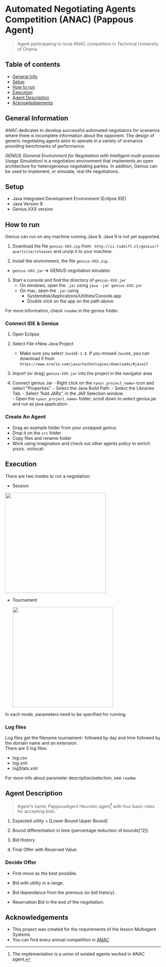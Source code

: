 # Automated Negotiating Agents Competition (ANAC) (Pappous Agent)
> Agent participating to local ANAC competition in Technical University of Chania 

## Table of contents
* [General Info](#general-information)
* [Setup](#setup)
* [How to run](#how-to-run)
* [Execution](#execution)
* [Agent Description](#agent-description)
* [Acknowledgements](#acknowledgements)

## General Information
_*ANAC*_ dedicates to develop successful automated negotiators for scenarios where there is incomplete information about the opponent. The design of generic negotiating agents aims to operate in a variety of scenarios providing benchmarks of performance.

*_GENIUS (General Environment for Negotiation with Intelligent multi-purpose Usage Simulation)_* is a negotiation environment that implements an open architecture for heterogeneous negotiating parties. In addition, Genius can be used to implement, or simulate, real life negotiations.  

## Setup
* Java Integrated Development Environment (Eclipse IDE)
* Java Version 8
* Genius.XXX version


## How to run
Genius can run on any machine running Java 8. Java 9 is not yet supported.

1. Download the file `genius-XXX.zip` from ` http://ii.tudelft.nl/genius/?q=article/releases`
and unzip it to your machine.

2. Install the environment, the file `genius-XXX.zip`. 
  * `genius-XXX.jar` => GENIUS negotiation simulator

3. Start a console and find the directory of `genius-XXX.jar`
   - On windows, open the `.jar` using
     ```java -jar genius-XXX.jar```
   - On mac, open the `.jar` using <br>
       - Systemdisk/Applications/Utilities/Console.app
       - Double click on the app on the path above

  
  For more information, check `readme` in the genius folder.
  
  


### Connect IDE & Genius
1. Open Eclipse

2. Select File->New Java Project
   * Make sure you select `JavaSE-1.8`. If you missed `JavaSE`, you can download it from
   ```https://www.oracle.com/java/technologies/downloads/#java17```
   
3. Import (or drag) `genius-XXX.jar` into the project in the navigator area

4. Connect genius Jar
       - Right click on the `<your_project_name>` icon and select ”Properties”.
       - Select the Java Build Path.
       - Select the Libraries Tab.
       - Select ”Add JARs”, in the JAR Selection window.  
       - Open the `<your_project_name>` folder, scroll down to select genius.jar and  run as java application .
       
       
### Create An Agent
* Drag an example folder from your unzipped genius
* Drop it on the `src` folder
* Copy files and rename folder 
* Work using imagination and check out other agents policy to enrich yours. :octocat:


## Execution
There are two modes to run a negotiation:
* Session


<div id="image">
  <img src="https://user-images.githubusercontent.com/22920222/154848764-0d781bd4-a994-4197-9244-1f2ad093c16a.png" id="imageone" width="325"/>

* Tournament


  <img src="https://user-images.githubusercontent.com/22920222/154848762-76663eb1-07c0-4cb6-89b2-2c83ed244d10.png" id="imagetwo" width="325"/>
<div>

In each mode, parameters need to be specified for running.

### Log files
Log files get the filename tournament- followed by day and time followed by the domain name and
an extension. <br>
There are 3 log files: 
* log.csv  
* log.xml 
* logStats.xml

For more info about parameter description/selection, see `readme`

## Agent Description
> Agent's name: PappousAgent 
 Heuristic agent[^1] with four basic rules for accepting bids. 
 
1. Expected utility = [Lower Bound  Upper Bound] 
 
2. Bound differentiation in time (percentage reduction of bounds[^2]). 
 
3. Bid History. 
 
4. Final Offer with Reserved Value. 


### Decide Offer

* First move as the best possible.

* Bid with utility in a range.

* Bid dependance from the previous (or bid history).
 
* Reservation Bid in the end of the negotiation.








## Acknowledgements
- This project was created for the requirements of the lesson Multiagent Systems
- You can find every annual competition in [ANAC](https://web.tuat.ac.jp/~katfuji/ANAC2020/#:~:text=The%20Automated%20Negotiating%20Agent%20Competition%20%28ANAC%29%20is%20an,to%20bring%20together%20researchers%20from%20the%20negotiation%20community.)

[^1]: The implementation is a union of existed agents worked in ANAC agent. 
